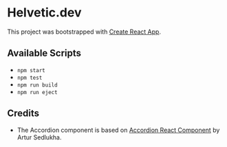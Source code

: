 # Helvetic.dev

This project was bootstrapped with [Create React App](https://github.com/facebook/create-react-app).

## Available Scripts

* `npm start`
* `npm test`
* `npm run build`
* `npm run eject`

## Credits

* The Accordion component is based on [Accordion React Component](https://reactjsexample.com/accordion-react-component-with-animation/) by Artur Sedlukha.
